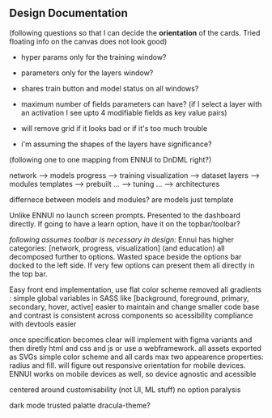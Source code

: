 ## Design Documentation

(following questions so that I can decide the **orientation** of the cards. Tried floating info on the canvas does not look good)

- hyper params only for the training window?
- parameters only for the layers window?
- shares train button and model status on all windows?
- maximum number of fields parameters can have? (if I select a layer with an activation I see upto 4 modifiable fields as key value pairs) 
- will remove grid if it looks bad or if it's too much trouble


- i'm assuming the shapes of the layers have significance?

(following one to one mapping from ENNUI to DnDML right?)

network --> models
progress --> training
visualization --> dataset
layers --> modules
templates --> prebuilt
... --> tuning
... --> architectures

differnece between models and modules?
are models just template


Unlike ENNUI no launch screen prompts. Presented to the dashboard directly. If going to have a learn option, have it on the topbar/toolbar?

*following assumes toolbar is necessary in design:* Ennui has higher categories: [network, progress, visualization] (and education) all decomposed further to options. Wasted space beside the options bar docked to the left side. If very few options can present them all directly in the top bar.

Easy front end implementation, use flat color scheme removed all gradients : simple global variables in SASS like [background, foreground, primary, secondary, hover, active] easier to maintain and change smaller code base and contrast is consistent across components so acessibility compliance with devtools easier

once specification becomes clear will implement with figma variants and then diretly html and css and js or use a webframework. all assets exported as SVGs simple color scheme and all cards max two appearence properties: radius and fill. will figure out responsive orientation for mobile devices. ENNUI works on mobile devices as well, so device agnostic and acessible

centered around customisability (not UI, ML stuff) no option paralysis

dark mode trusted palatte dracula-theme?


<!-- contending for side bar and open collapse to abstract out to topbar and entire side dock is selection subsectoins ennui to a degree but two side bars and icon crutch so reduce deadspace and floating palatte on the grid for stuff hover open and select stuff or side bar space hmm think about it and drag and drop to canvas prompt hover for purspose side side bar but mouse travel less so keyboard navigate simplest good and ? help on top smallest section approachable remoce and undesigns as much as you can

grid snapping make shapes a bit smaller

grid and mac clean up feature and auto that and no breaking exzess too? hmm dunno

not jsut minst loaded in but local directory as well to use it eh

figma
webflow
front end
blue palatte inviting light theme dark theme discord slack context separation
card abuse exessivly to only where neede

mouse travel side bar choice move to top and preview fast as you hover and very small set of opinionated shortcuts nice window in unofficial onvenion trigger to override mouse travel

dark mode trusted palatte dracula-theme instead of remixing would be nice but if not too hoherent in light to dark transition can change to a more muted theme good contrast fundamentals

create simple icons 

-->


